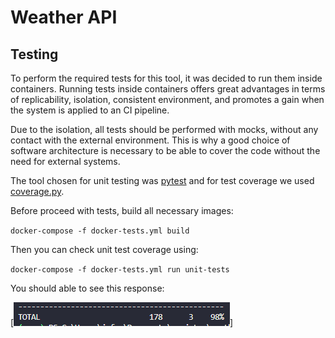 # Weather API
## Testing
To perform the required tests for this tool, it was decided to run them inside containers. Running tests inside containers offers great advantages in terms of replicability, isolation, consistent environment, and promotes a gain when the system is applied to an CI pipeline. 

Due to the isolation, all tests should be performed with mocks, without any contact with the external environment. This is why a good choice of software architecture is necessary to be able to cover the code without the need for external systems.

The tool chosen for unit testing was [pytest](https://docs.pytest.org/) and for test coverage we used [coverage.py](https://coverage.readthedocs.io/).

Before proceed with tests, build all necessary images:

`docker-compose -f docker-tests.yml build`

Then you can check unit test coverage using:

`docker-compose -f docker-tests.yml run unit-tests`

You should able to see this response:

[![Coverage](docs/coverage-report.png)]

